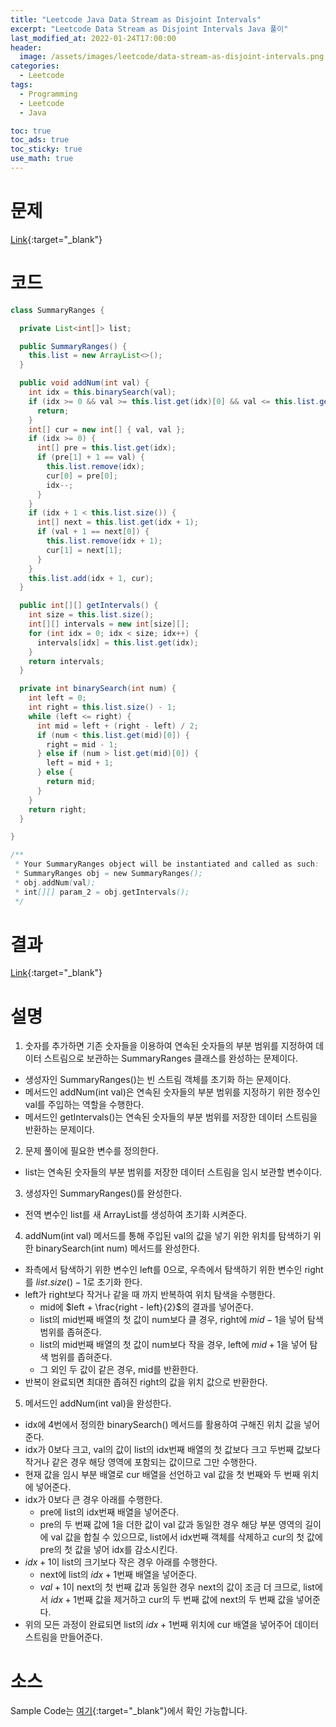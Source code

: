 ```yaml
---
title: "Leetcode Java Data Stream as Disjoint Intervals"
excerpt: "Leetcode Data Stream as Disjoint Intervals Java 풀이"
last_modified_at: 2022-01-24T17:00:00
header:
  image: /assets/images/leetcode/data-stream-as-disjoint-intervals.png
categories:
  - Leetcode
tags:
  - Programming
  - Leetcode
  - Java

toc: true
toc_ads: true
toc_sticky: true
use_math: true
---
```

# 문제
[Link](https://leetcode.com/problems/data-stream-as-disjoint-intervals/){:target="_blank"}

# 코드
```java
class SummaryRanges {

  private List<int[]> list;

  public SummaryRanges() {
    this.list = new ArrayList<>();
  }

  public void addNum(int val) {
    int idx = this.binarySearch(val);
    if (idx >= 0 && val >= this.list.get(idx)[0] && val <= this.list.get(idx)[1]) {
      return;
    }
    int[] cur = new int[] { val, val };
    if (idx >= 0) {
      int[] pre = this.list.get(idx);
      if (pre[1] + 1 == val) {
        this.list.remove(idx);
        cur[0] = pre[0];
        idx--;
      }
    }
    if (idx + 1 < this.list.size()) {
      int[] next = this.list.get(idx + 1);
      if (val + 1 == next[0]) {
        this.list.remove(idx + 1);
        cur[1] = next[1];
      }
    }
    this.list.add(idx + 1, cur);
  }

  public int[][] getIntervals() {
    int size = this.list.size();
    int[][] intervals = new int[size][];
    for (int idx = 0; idx < size; idx++) {
      intervals[idx] = this.list.get(idx);
    }
    return intervals;
  }

  private int binarySearch(int num) {
    int left = 0;
    int right = this.list.size() - 1;
    while (left <= right) {
      int mid = left + (right - left) / 2;
      if (num < this.list.get(mid)[0]) {
        right = mid - 1;
      } else if (num > list.get(mid)[0]) {
        left = mid + 1;
      } else {
        return mid;
      }
    }
    return right;
  }

}

/**
 * Your SummaryRanges object will be instantiated and called as such:
 * SummaryRanges obj = new SummaryRanges();
 * obj.addNum(val);
 * int[][] param_2 = obj.getIntervals();
 */
```

# 결과
[Link](https://leetcode.com/submissions/detail/626638928/){:target="_blank"}

# 설명
1. 숫자를 추가하면 기존 숫자들을 이용하여 연속된 숫자들의 부분 범위를 지정하여 데이터 스트림으로 보관하는 SummaryRanges 클래스를 완성하는 문제이다.
- 생성자인 SummaryRanges()는 빈 스트림 객체를 초기화 하는 문제이다.
- 메서드인 addNum(int val)은 연속된 숫자들의 부분 범위를 지정하기 위한 정수인 val를 주입하는 역할을 수행한다.
- 메서드인 getIntervals()는 연속된 숫자들의 부분 범위를 저장한 데이터 스트림을 반환하는 문제이다.

2. 문제 풀이에 필요한 변수를 정의한다.
- list는 연속된 숫자들의 부분 범위를 저장한 데이터 스트림을 임시 보관할 변수이다.

3. 생성자인 SummaryRanges()를 완성한다.
- 전역 변수인 list를 새 ArrayList를 생성하여 초기화 시켜준다.

4. addNum(int val) 메서드를 통해 주입된 val의 값을 넣기 위한 위치를 탐색하기 위한 binarySearch(int num) 메서드를 완성한다.
- 좌측에서 탐색하기 위한 변수인 left를 0으로, 우측에서 탐색하기 위한 변수인 right를 $list.size() - 1$로 초기화 한다.
- left가 right보다 작거나 같을 때 까지 반복하여 위치 탐색을 수행한다.
  - mid에 $left + \frac{right - left}{2}$의 결과를 넣어준다.
  - list의 mid번째 배열의 첫 값이 num보다 클 경우, right에 $mid - 1$을 넣어 탐색 범위를 좁혀준다.
  - list의 mid번째 배열의 첫 값이 num보다 작을 경우, left에 $mid + 1$을 넣어 탐색 범위를 좁혀준다.
  - 그 외인 두 값이 같은 경우, mid를 반환한다.
- 반복이 완료되면 최대한 좁혀진 right의 값을 위치 값으로 반환한다.

5. 메서드인 addNum(int val)을 완성한다.
- idx에 4번에서 정의한 binarySearch() 메서드를 활용하여 구해진 위치 값을 넣어준다.
- idx가 0보다 크고, val의 값이 list의 idx번째 배열의 첫 값보다 크고 두번째 값보다 작거나 같은 경우 해당 영역에 포함되는 값이므로 그만 수행한다.
- 현재 값을 임시 부분 배열로 cur 배열을 선언하고 val 값을 첫 번째와 두 번째 위치에 넣어준다.
- idx가 0보다 큰 경우 아래를 수행한다.
  - pre에 list의 idx번째 배열을 넣어준다.
  - pre의 두 번째 값에 1을 더한 값이 val 값과 동일한 경우 해당 부분 영역의 길이에 val 값을 합칠 수 있으므로, list에서 idx번째 객체를 삭제하고 cur의 첫 값에 pre의 첫 값을 넣어 idx를 감소시킨다.
- $idx + 1$이 list의 크기보다 작은 경우 아래를 수행한다.
  - next에 list의 $idx + 1$번째 배열을 넣어준다.
  - $val + 1$이 next의 첫 번째 값과 동일한 경우 next의 값이 조금 더 크므로, list에서 $idx + 1$번째 값을 제거하고 cur의 두 번째 값에 next의 두 번째 값을 넣어준다.
- 위의 모든 과정이 완료되면 list의 $idx + 1$번째 위치에 cur 배열을 넣어주어 데이터 스트림을 만들어준다.

# 소스
Sample Code는 [여기](https://github.com/GracefulSoul/leetcode/blob/master/src/main/java/gracefulsoul/problems/DataStreamAsDisjointIntervals.java){:target="_blank"}에서 확인 가능합니다.